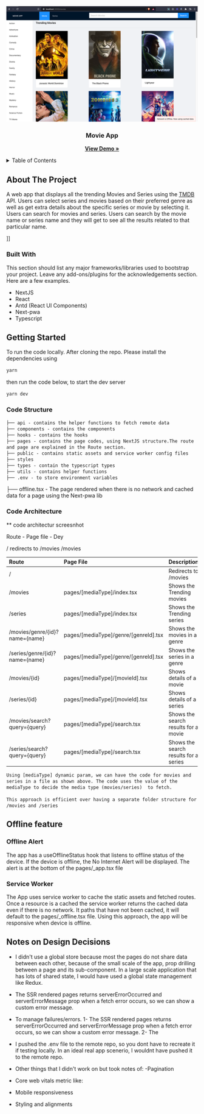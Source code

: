 
<div align="center">
   <img src="screenshots/landing_page.png" alt="Logo">
</div>

<h3 align="center">Movie App</h3>

  <p align="center">
    <a href="https://github.com/othneildrew/Best-README-Template"><strong>View Demo »</strong></a>
 </p>

<!-- TABLE OF CONTENTS -->
<details>
  <summary>Table of Contents</summary>
  <ol>
 <li><a href="#about">About</a></li>
 <li><a href="#built-with">Built with</a></li>
 <li><a href="#getting-started">Getting started</a></li>
    <li><a href="#code-strcuture">Code structure</a></li>
<li><a href="#code-strcuture">Code Architecture</a></li>
    <li><a href="#roadmap">Routes</a></li>
    <li><a href="#offline">Offline and Cache Management</a></li>
    <li><a href="#license">Design Pattern</a></li>
    <li><a href="#contact">Misc</a></li>
  </ol>
</details>



<!-- ABOUT THE PROJECT -->
## About The Project

A web app that displays all the trending Movies and Series using the [TMDB](https://developers.themoviedb.org/) API. Users can  select series and movies based on their preferred genre as well as get extra details about the specific series or movie by selecting it.  Users can search for movies and series. Users can search by the movie name or series name and they will get to see all the results related to that particular name.

]]
### Built With

This section should list any major frameworks/libraries used to bootstrap your project. Leave any add-ons/plugins for the acknowledgements section. Here are a few examples.

* NextJS 
* React 
* Antd (React UI Components)
* Next-pwa 
* Typescript



<!-- GETTING STARTED -->
## Getting Started

To run the code locally. After cloning the repo. Please install the dependencies using

```bash
yarn
```

then run the code below, to start the dev server

```bash
yarn dev
```

### Code Structure

```
├── api - contains the helper functions to fetch remote data
├── components - contains the components 
├── hooks - contains the hooks 
├── pages - contains the page codes, using NextJS structure.The route and page are explained in the Route section.              
├── public - contains static assets and service worker config files
├── styles
├── types - contain the typescript types
├── utils - contains helper functions
├── .env - to store environment variables
```


├── offline.tsx - The page rendered when there is no network and cached data for a page using the Next-pwa lib


### Code Architecture
** code architectur screesnhot

Route -  Page file  - Dey

/ redirects to /movies
/movies 

| Route                          | Page File                             | Description                           |
|:-------------------------------|:--------------------------------------|:--------------------------------------|
| /                              |                                       | Redirects to /movies                  |
| /movies                        | pages/[mediaType]/index.tsx           | Shows the Trending movies             |
| /series                        | pages/[mediaType]/index.tsx           | Shows the Trending series             |
| /movies/genre/{id}?name={name} | pages/[mediaType]/genre/[genreId].tsx | Shows the movies in a genre           |
| /series/genre/{id}?name={name} | pages/[mediaType]/genre/[genreId].tsx | Shows the series in a genre           |
| /movies/{id}                   | pages/[mediaType]/[movieId].tsx       | Shows details of a movie              |
| /series/{id}                   | pages/[mediaType]/[movieId].tsx       | Shows details of a series             |
| /movies/search?query={query}   | pages/[mediaType]/search.tsx          | Shows the search results for a movie  |
| /series/search?query={query}   | pages/[mediaType]/search.tsx          | Shows the search results for a series |

```
Using [mediaType] dynamic param, we can have the code for movies and series in a file as shown above. The code uses the value of the mediaType to decide the media type (movies/series)  to fetch. 

This approach is efficient over having a separate folder structure for /movies and /series
```



## Offline feature

### Offline Alert
The app has a useOfflineStatus hook that listens to offline status of the device. If the device is offline, the No Internet Alert will be displayed. The alert is at the bottom of the pages/_app.tsx file

### Service Worker
The App uses service worker to cache the static assets and fetched routes. Once a resource is a cached the service worker returns the cached data even if there is no network. 
It paths that have not been cached, it will default to the pages/_offline.tsx file.
Using this approach, the app will be responsive when device is offline.

## Notes on Design Decisions

* I didn't use a global store because most the pages do not share data between each other, because of the small scale of the app, prop drilling between a page and its sub-component. In a large scale application that has lots of shared state, I would have used a global state management like Redux.

* The SSR rendered pages returns  serverErrorOccurred and 
  serverErrorMessage prop when a fetch error occurs, so we can show a custom error message.

* To manage failures/errors.
1- The SSR rendered pages returns  serverErrorOccurred and
  serverErrorMessage prop when a fetch error occurs, so we can show a custom error message.
2- The 
* I pushed the .env file to the remote repo, so you dont have to recreate it if testing locally. In an ideal real app scenerio, I wouldnt have pushed it to the remote repo.
* Other things that I didn't work on but took notes of:
-Pagination
* Core web vitals metric like: 
* Mobile responsiveness
* Styling and alignments 
